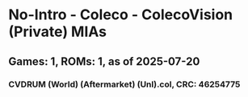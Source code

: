# No-Intro - Coleco - ColecoVision (Private) MIAs
## Games: 1, ROMs: 1, as of 2025-07-20

### CVDRUM (World) (Aftermarket) (Unl).col, CRC: 46254775
